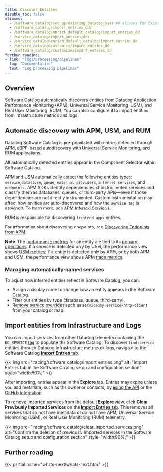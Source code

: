 ```yaml
---
title: Discover Entities
disable_toc: false
aliases:
  - /software_catalog/set_up/existing_datadog_user ## aliases for Existing Datadog User page
  - /software_catalog/import_entries_dd/
  - /software_catalog/enrich_default_catalog/import_entries_dd
  - /service_catalog/import_entries_dd/
  - /service_catalog/enrich_default_catalog/import_entries_dd
  - /service_catalog/customize/import_entries_dd
  - /software_catalog/customize/import_entries_dd
further_reading:
- link: "logs/processing/pipelines"
  tag: "Documentation"
  text: "Log processing pipelines"
---
```


## Overview

Software Catalog automatically discovers entities from Datadog Application Performance Monitoring (APM), Universal Service Monitoring (USM), and Real User Monitoring (RUM). You can also configure it to import entities from infrastructure metrics and logs.

## Automatic discovery with APM, USM, and RUM 

Datadog Software Catalog is pre-populated with entries detected through [APM][1], eBPF-based autodiscovery with [Universal Service Monitoring][4], and RUM applications.

All automatically detected entities appear in the Component Selector within Software Catalog.

APM and USM automatically detect the following entities types: `service`,`datastore`, `queue`, `external providers`, `inferred services`, and `endpoints`. APM SDKs identify dependencies of instrumented services and classify them as databases, queues, or third-party APIs—even if those dependencies are not directly instrumented. Custom instrumentation may affect how entities are auto-discovered and how the `service tag` is assigned. To learn more, see [APM Inferred Services][3].

RUM is responsible for discovering `frontend apps` entities.

For information about discovering endpoints, see [Discovering Endpoints from APM][5].

**Note**: The [performance metrics][6] for an entity are tied to its [primary operations][7]. If a service is detected only by USM, the performance view shows [USM metrics][9]; if a entity is detected only by APM, or by both APM and USM, the performance view shows APM [trace metrics][8].

### Managing automatically-named services 

To adjust how inferred entities reflect in Software Catalog, you can:

- Assign a display name to change how an entity appears in the Software Catalog.
- [Filter out entities][3] by type (database, queue, third-party).
- [Remove service overrides][4] such as `service:my-service-http-client` from your catalog or map.


## Import entities from Infrastructure and Logs

You can import services from other Datadog telemetry containing the `DD_SERVICE` [tag][10] to populate the Software Catalog. To discover `kind:service` entities through Datadog infrastructure metrics or logs, navigate to the Software Catalog [**Import Entries** tab][11]. 

{{< img src="tracing/software_catalog/import_entries.png" alt="Import Entries tab in the Software Catalog setup and configuration section" style="width:90%;" >}}

After importing, entries appear in the **Explore** tab. Entries may expire unless you add metadata, such as the owner or contacts, by [using the API][12] or the [GitHub integration][13].

To remove imported services from the default **Explore** view, click **Clear Previously Imported Services** on the [**Import Entries** tab][11]. This removes all services that do not have metadata or do not have APM, Universal Service Monitoring (USM), or Real User Monitoring (RUM) telemetry.

{{< img src="tracing/software_catalog/clear_imported_services.png" alt="Confirm the deletion of previously imported services in the Software Catalog setup and configuration section" style="width:90%;" >}}


## Further reading

{{< partial name="whats-next/whats-next.html" >}}

[1]: tracing/
[2]: universal_service_monitoring/
[3]: tracing/services/inferred_services/
[4]: tracing/guide/service_overrides/#remove-service-overrides
[5]: software_catalog/endpoints/
[6]: https://app.datadoghq.com/software?lens=performance
[7]: tracing/guide/configuring-primary-operation/
[8]: tracing/metrics/metrics_namespace/
[9]: universal_service_monitoring/guide/using_usm_metrics/#usm-metrics-vs-apm-metrics
[10]: getting_started/tagging/unified_service_tagging/
[11]: https://app.datadoghq.com/software/settings/get-started
[12]: software_catalog/apis/
[13]: integrations/github/